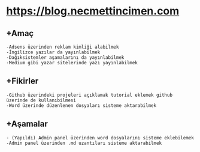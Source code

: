 # https://blog.necmettincimen.com

## +Amaç
    -Adsens üzerinden reklam kimliği alabilmek
    -İngilizce yazılar da yayınlabilmek
    -Dağıksistemler aşamalarını da yayınlabilmek
    -Medium gibi yazar sitelerinde yazı yayınlabilmek

## +Fikirler
    -Github üzerindeki projeleri açıklamak tutorial eklemek github üzerinde de kullanıbilmesi
    -Word üzerinde düzenlenen dosyaları sisteme aktarabilmek

## +Aşamalar
    - (Yapıldı) Admin panel üzerinden word dosyalarını sisteme eklebilemek
    -Admin panel üzerinden .md uzantıları sisteme aktarabilmek
